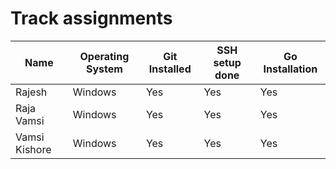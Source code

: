 # Track assignments

| Name          | Operating System  | Git Installed | SSH setup done | Go Installation |
| -----------   | ----------------  | ------------- | -------------- | --------------- |
| Rajesh        | Windows           | Yes           | Yes            | Yes             |
| Raja Vamsi    | Windows           | Yes           | Yes            | Yes             |
| Vamsi Kishore | Windows           | Yes           | Yes            | Yes             |
